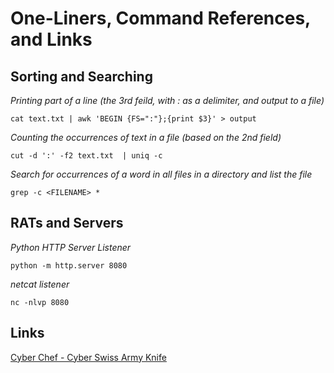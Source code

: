 # One-Liners, Command References, and Links

## Sorting and Searching

*Printing part of a line (the 3rd feild, with : as a delimiter, and output to a file)*
``` 
cat text.txt | awk 'BEGIN {FS=":"};{print $3}' > output 
```

*Counting the occurrences of text in a file (based on the 2nd field)*
```
cut -d ':' -f2 text.txt  | uniq -c
```
*Search for occurrences of a word in all files in a directory and list the file*
```
grep -c <FILENAME> *
```

## RATs and Servers

*Python HTTP Server Listener*

```python -m http.server 8080```

*netcat listener*

```nc -nlvp 8080```

## Links

[Cyber Chef - Cyber Swiss Army Knife](https://gchq.github.io/CyberChef/)

